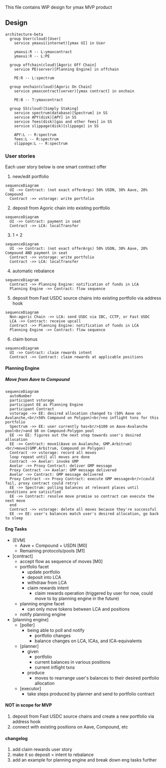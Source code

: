 This file contains WIP design for ymax MVP product

## Design

```mermaid
architecture-beta
  group User(cloud)[User]
    service ymaxui(internet)[ymax UI] in User

    ymaxui:R -- L:ymaxcontract
    ymaxui:R -- L:PE

  group offchain(cloud)[Agoric Off Chain]
    service PE(server)[Planning Engine] in offchain

    PE:R -- L:spectrum

  group onchain(cloud)[Agoric On Chain]
    service ymaxcontract(server)[ymax contract] in onchain

    PE:B -- T:ymaxcontract

  group SS(cloud)[Simply Staking]
    service spectrum(database)[Spectrum] in SS
    service APY(disk)[APY] in SS
    service fees(disk)[gas and other fees] in SS
    service slippage(disk)[slippage] in SS

    APY:L -- R:spectrum
    fees:L -- R:spectrum
    slippage:L -- R:spectrum
```

### User stories
Each user story below is one smart contract offer

1. new/edit portfolio
```mermaid
sequenceDiagram
  UI ->> Contract: (not exact offerArgs) 50% USDN, 30% Aave, 20% Compound
  Contract ->> vstorage: write portfolio
```
2. deposit from Agoric chain into existing portfolio
```mermaid
sequenceDiagram
  UI ->> Contract: payment in seat
  Contract ->> LCA: localTransfer
```
3. 1 + 2
```mermaid
sequenceDiagram
  UI ->> Contract: (not exact offerArgs) 50% USDN, 30% Aave, 20% Compound AND payment in seat
  Contract ->> vstorage: write portfolio
  Contract ->> LCA: localTransfer
```
4. automatic rebalance
```mermaid
sequenceDiagram
  Contract ->> Planning Engine: notification of funds in LCA
  Planning Engine ->> Contract: flow sequence
```
5. deposit from Fast USDC source chains into existing portfolio via address hook
```mermaid
sequenceDiagram
  Non-agoric Chain ->> LCA: send USDC via IBC, CCTP, or Fast USDC
  LCA ->> Contract: receive upcall
  Contract ->> Planning Engine: notification of funds in LCA
  Planning Engine ->> Contract: flow sequence
```
6. claim bonus
```mermaid
sequenceDiagram
  UI ->> Contract: claim rewards intent
  Contract ->> Contract: claim rewards at applicable positions
```

#### Planning Engine

##### Move from Aave to Compound
```mermaid
sequenceDiagram
  autoNumber
  participant vstorage
  participant EE as Planning Engine
  participant Contract
  vstorage ->> EE: desired allocation changed to (50% Aave on Avalanche,<br/>50% Compound on Polygon)<br/>no inflight txns for this portfolio
  Spectrum ->> EE: user currently has<br/>$100 on Aave-Avalanche pool<br/>and $0 on Compound-Polygon pool
  EE ->> EE: figures out the next step towards user's desired allocation
  EE ->> Contract: move1(Aave on Avalanche, GMP.Arbitrum)<br/>move2(GMP.Arbitrum, Compound on Polygon)
  Contract ->> vstorage: record all moves
  loop repeat until all moves are done
  Contract ->> Axelar: invoke GMP
  Axelar ->> Proxy Contract: deliver GMP message
  Proxy Contract ->> Axelar: GMP message delivered
  Axelar ->> Contract: GMP message delivered
  Proxy Contract ->> Proxy Contract: execute GMP message<br/>(could fail, proxy contract could retry)
  EE ->> Spectrum: polling balances at relevant places until conditions are satisified
  EE ->> Contract: resolve move promise so contract can execute the next move
  end
  Contract ->> vstorage: delete all moves because they're successful
  EE ->> EE: user's balances match user's desired allocation, go back to sleep
```

#### Eng Tasks
- [EVM]
  - Aave + Compound + USDN [M0]
  - Remaining protocols/pools [M1]
- [contract]
  - accept flow as sequence of moves [M0]
  - portfolio facet
    - update portfolio
    - deposit into LCA
    - withdraw from LCA
    - claim rewards intent
      - claim rewards operation (triggered by user for now, could move to by
        planning engine in the future)
  - planning engine facet
    - can only move tokens between LCA and positions
  - notify planning engine
- [planning engine]
  - [poller]
    - being able to poll and notify
      - portfolio changes
      - balance changes on LCA, ICAs, and ICA-equivalents
  - [planner]
    - given
      - portfolio
      - current balances in various positions
      - current inflight txns
    - produce
      - moves to rearrange user's balances to their desired portfolio allocation
  - [executor]
    - take steps produced by planner and send to portfolio contract

#### NOT in scope for MVP
1. deposit from Fast USDC source chains and create a new portfolio via address hook
2. connect with existing positions on Aave, Compound, etc

#### changelog
1. add claim rewards user story
1. make it so deposit = intent to rebalance
1. add an example for planning engine and break down eng tasks further
